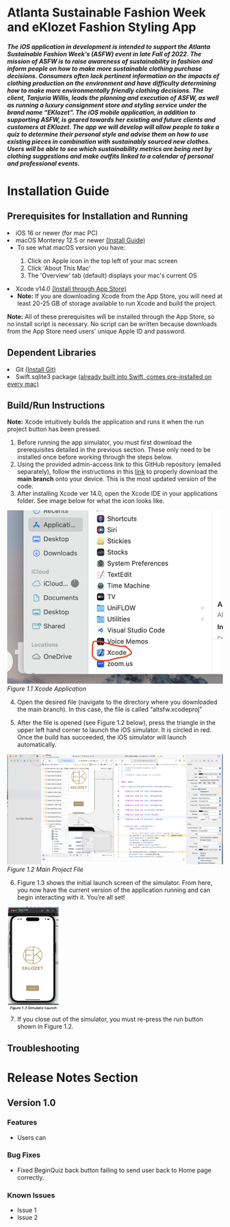 <h1> Atlanta Sustainable Fashion Week and eKlozet Fashion Styling App </h1>

<h5> The iOS application in development is intended to support the Atlanta Sustainable Fashion Week’s (ASFW) event in late Fall of 2022. The mission of ASFW is to raise awareness of sustainability in fashion and inform people on how to make more sustainable clothing purchase decisions. Consumers often lack pertinent information on the impacts of clothing production on the environment and have difficulty determining how to make more environmentally friendly clothing decisions.  
</n>
The client, Tanjuria Willis, leads the planning and execution of ASFW, as well as running a luxury consignment store and styling service under the brand name “EKlozet”. The iOS mobile application, in addition to supporting ASFW, is geared towards her existing and future clients and customers at EKlozet.
</n>
The app we will develop will allow people to take a quiz to determine their personal style and advise them on how to use existing pieces in combination with sustainably sourced new clothes. Users will be able to see which sustainability metrics are being met by clothing suggestions and make outfits linked to a calendar of personal and professional events. 

</h5>
</n>

<h1>Installation Guide</h1>
<h2>Prerequisites for Installation and Running</h2>
<li> iOS 16 or newer (for mac PC)
<li> macOS Monterey 12.5 or newer <a href="https://support.apple.com/en-us/HT21168">(Install Guide)</a>
    <ul>
      <li>To see what macOS version you have:</li>
          <ol>
            <li>Click on Apple icon in the top left of your mac screen</li>
            <li>Click 'About This Mac'</li>
            <li>The 'Overview' tab (default) displays your mac's current OS</li>
          </ol>
    </ul>
<li> Xcode v14.0 <a href="https://developer.apple.com/xcode/">(Install through App Store)</a>
    <ul>
      <li><strong>Note:</strong> If you are downloading Xcode from the App Store, you will need at least 20-25 GB of storage available to run Xcode and build the project. </li>
    </ul>
    
**Note:** All of these prerequisites will be installed through the App Store, so no install script is necessary. No script can be written because downloads from the App Store need users' unique Apple ID and password.

<h2> Dependent Libraries</h2>
<li> Git <a href="https://github.com/git-guides/install-git">(Install Git)</a>
<li> Swift.sqlite3 package <a href="https://www.sqlite.org/download.html">(already built into Swift, comes pre-installed on every mac)</a>
<h2> Build/Run Instructions</h2>
<p><strong>Note:</strong> Xcode intuitively builds the application and runs it when the run project button has been pressed. </p>

<ol>
  <li>Before running the app simulator, you must first download the prerequisites detailed in the previous section. These only need to be installed once before working through the steps below.</li>
  <li>Using the provided admin-access link to this GitHub repository (emailed separately), follow the instructions in this <a href="https://www.gitkraken.com/learn/git/github-download#:~:text=Click%20on%20the%20file%20you,the%20file%2C%20and%20select%20Save%20.">link</a> to properly download the <strong>main branch</strong> onto your device. This is the most updated version of the code. </li>
  <li>After installing Xcode ver 14.0, open the Xcode IDE in your applications folder. See image below for what the icon looks like. </li>
</ol>

![xcode](xcode.png) 
*Figure 1.1 Xcode Application*

4. Open the desired file (navigate to the directory where you downloaded the main branch). In this case, the file is called “altsfw.xcodeproj”

5. After the file is opened (see Figure 1.2 below), press the triangle in the upper left hand corner to launch the iOS simulator. It is circled in red. Once the build has succeeded, the iOS simulator will launch automatically.

![triangle](triangle.png) 
*Figure 1.2 Main Project File*

6. Figure 1.3 shows the initial launch screen of the simulator. From here, you now have the current version of the application running and can begin interacting with it. You’re all set!  

<img src="simulator.png" width="125" height="250" />

7. If you close out of the simulator, you must re-press the run button shown in Figure 1.2.  

<h2> Troubleshooting</h2>
<h1>Release Notes Section</h1>

<h2>Version 1.0</h2>
<h3>Features</h3>
<ul>
<li> Users can 
</ul>
<h3>Bug Fixes</h3>
<ul>
<li> Fixed BeginQuiz back button failing to send user back to Home page correctly. 
</ul>
<h3>Known Issues</h3>
<ul>
<li> Issue 1
<li> Issue 2
</ul>
